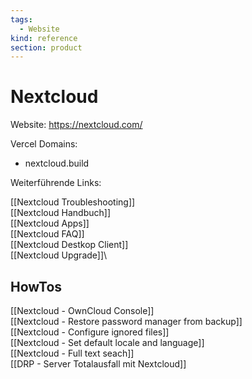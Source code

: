 ```yaml
---
tags:
  - Website
kind: reference
section: product
---
```


# Nextcloud

Website: <https://nextcloud.com/>

Vercel Domains:

- nextcloud.build

Weiterführende Links:

[[Nextcloud Troubleshooting]]\
[[Nextcloud Handbuch]]\
[[Nextcloud Apps]]\
[[Nextcloud FAQ]]\
[[Nextcloud Destkop Client]]\
[[Nextcloud Upgrade]]\

## HowTos

[[Nextcloud - OwnCloud Console]]\
 [[Nextcloud - Restore password manager from backup]]\
 [[Nextcloud - Configure ignored files]]\
 [[Nextcloud - Set default locale and language]]\
 [[Nextcloud - Full text seach]]\
[[DRP - Server Totalausfall mit Nextcloud]]
